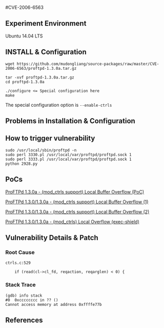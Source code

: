 #CVE-2006-6563

## Experiment Environment

Ubuntu 14.04 LTS

## INSTALL & Configuration

```
wget https://github.com/mudongliang/source-packages/raw/master/CVE-2006-6563/proftpd-1.3.0a.tar.gz

tar -xvf proftpd-1.3.0a.tar.gz
cd proftpd-1.3.0a

./configure	<= Special configuration here
make
```
The special configuration option is ```--enable-ctrls```

## Problems in Installation & Configuration

## How to trigger vulnerability

```
sudo /usr/local/sbin/proftpd -n
sudo perl 3330.pl /usr/local/var/proftpd/proftpd.sock 1
sudo perl 3333.pl /usr/local/var/proftpd/proftpd.sock 1
python 2928.py
```

## PoCs

[ProFTPd 1.3.0a - (mod_ctrls support) Local Buffer Overflow (PoC)](https://www.exploit-db.com/exploits/2928/)

[ProFTPd 1.3.0/1.3.0a - (mod_ctrls support) Local Buffer Overflow (1)](https://www.exploit-db.com/exploits/3330/)

[ProFTPd 1.3.0/1.3.0a - (mod_ctrls support) Local Buffer Overflow (2)](https://www.exploit-db.com/exploits/3333/)

[ProFTPd 1.3.0/1.3.0a - (mod_ctrls) Local Overflow (exec-shield)](https://www.exploit-db.com/exploits/3730/)

## Vulnerability Details & Patch

### Root Cause

```
ctrls.c:529

	if (read(cl->cl_fd, reqaction, reqarglen) < 0) {
```

### Stack Trace

```
(gdb) info stack
#0  0xcccccccc in ?? ()
Cannot access memory at address 0xffffe77b
```

## References
